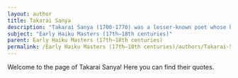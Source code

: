 ```yaml
---
layout: author
title: Takarai Sanya
description: "Takarai Sanya (1700-1770) was a lesser-known poet whose haiku often focused on the simplicity and beauty of everyday life in rural settings. His poetry captures the subtle changes in nature and the intricate relationships between humans and their environment."
subject: "Early Haiku Masters (17th–18th centuries)"
parent: Early Haiku Masters (17th–18th centuries)
permalink: /Early Haiku Masters (17th–18th centuries)/authors/Takarai-Sanya/
---
```


Welcome to the page of Takarai Sanya! Here you can find their quotes.
